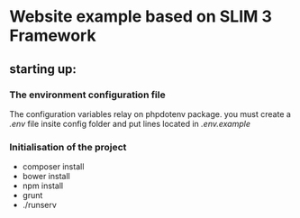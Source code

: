 # Website example based on SLIM 3 Framework

## starting up:

### The environment configuration file

The configuration variables relay on phpdotenv package.
you must create a *.env* file insite config folder and put lines located
in *.env.example*

### Initialisation of the project

+ composer install
+ bower install
+ npm install
+ grunt
+ ./runserv

